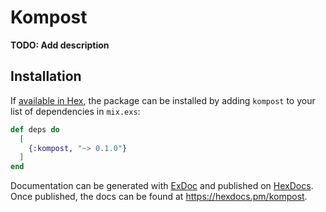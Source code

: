 # Kompost

**TODO: Add description**

## Installation

If [available in Hex](https://hex.pm/docs/publish), the package can be installed
by adding `kompost` to your list of dependencies in `mix.exs`:

```elixir
def deps do
  [
    {:kompost, "~> 0.1.0"}
  ]
end
```

Documentation can be generated with [ExDoc](https://github.com/elixir-lang/ex_doc)
and published on [HexDocs](https://hexdocs.pm). Once published, the docs can
be found at <https://hexdocs.pm/kompost>.

